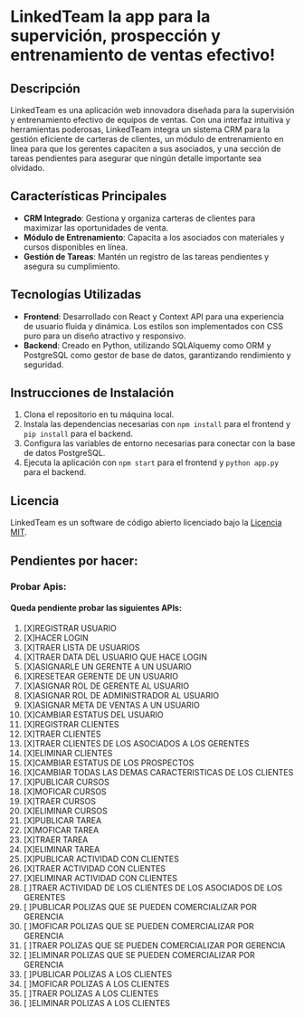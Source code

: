 # LinkedTeam la app para la supervición, prospección y entrenamiento de ventas efectivo!

## Descripción

LinkedTeam es una aplicación web innovadora diseñada para la supervisión y entrenamiento efectivo de equipos de ventas. Con una interfaz intuitiva y herramientas poderosas, LinkedTeam integra un sistema CRM para la gestión eficiente de carteras de clientes, un módulo de entrenamiento en línea para que los gerentes capaciten a sus asociados, y una sección de tareas pendientes para asegurar que ningún detalle importante sea olvidado.

## Características Principales

- **CRM Integrado**: Gestiona y organiza carteras de clientes para maximizar las oportunidades de venta.
- **Módulo de Entrenamiento**: Capacita a los asociados con materiales y cursos disponibles en línea.
- **Gestión de Tareas**: Mantén un registro de las tareas pendientes y asegura su cumplimiento.

## Tecnologías Utilizadas

- **Frontend**: Desarrollado con React y Context API para una experiencia de usuario fluida y dinámica. Los estilos son implementados con CSS puro para un diseño atractivo y responsivo.
- **Backend**: Creado en Python, utilizando SQLAlquemy como ORM y PostgreSQL como gestor de base de datos, garantizando rendimiento y seguridad.

## Instrucciones de Instalación

1. Clona el repositorio en tu máquina local.
2. Instala las dependencias necesarias con `npm install` para el frontend y `pip install` para el backend.
3. Configura las variables de entorno necesarias para conectar con la base de datos PostgreSQL.
4. Ejecuta la aplicación con `npm start` para el frontend y `python app.py` para el backend.

<!-- ## Contribuir
Si estás interesado en contribuir al proyecto, por favor lee el archivo `CONTRIBUTING.md` para más información sobre cómo hacerlo. -->

## Licencia

LinkedTeam es un software de código abierto licenciado bajo la [Licencia MIT](LICENSE).

## Pendientes por hacer:

### Probar Apis:

#### Queda pendiente probar las siguientes APIs:

1. [X]REGISTRAR USUARIO
2. [X]HACER LOGIN
3. [X]TRAER LISTA DE USUARIOS
4. [X]TRAER DATA DEL USUARIO QUE HACE LOGIN
5. [X]ASIGNARLE UN GERENTE A UN USUARIO
6. [X]RESETEAR GERENTE DE UN USUARIO
7. [X]ASIGNAR ROL DE GERENTE AL USUARIO
8. [X]ASIGNAR ROL DE ADMINISTRADOR AL USUARIO
9. [X]ASIGNAR META DE VENTAS A UN USUARIO
10. [X]CAMBIAR ESTATUS DEL USUARIO
11. [X]REGISTRAR CLIENTES
12. [X]TRAER CLIENTES
13. [X]TRAER CLIENTES DE LOS ASOCIADOS A LOS GERENTES
14. [X]ELIMINAR CLIENTES
15. [X]CAMBIAR ESTATUS DE LOS PROSPECTOS
16. [X]CAMBIAR TODAS LAS DEMAS CARACTERISTICAS DE LOS CLIENTES
17. [X]PUBLICAR CURSOS
18. [X]MOFICAR CURSOS
19. [X]TRAER CURSOS
20. [X]ELIMINAR CURSOS
21. [X]PUBLICAR TAREA
22. [X]MOFICAR TAREA
23. [X]TRAER TAREA
24. [X]ELIMINAR TAREA
25. [X]PUBLICAR ACTIVIDAD CON CLIENTES
26. [X]TRAER ACTIVIDAD CON CLIENTES
27. [X]ELIMINAR ACTIVIDAD CON CLIENTES
28. [ ]TRAER ACTIVIDAD DE LOS CLIENTES DE LOS ASOCIADOS DE LOS GERENTES
29. [ ]PUBLICAR POLIZAS QUE SE PUEDEN COMERCIALIZAR POR GERENCIA
30. [ ]MOFICAR POLIZAS QUE SE PUEDEN COMERCIALIZAR POR GERENCIA
31. [ ]TRAER POLIZAS QUE SE PUEDEN COMERCIALIZAR POR GERENCIA
32. [ ]ELIMINAR POLIZAS QUE SE PUEDEN COMERCIALIZAR POR GERENCIA
33. [ ]PUBLICAR POLIZAS A LOS CLIENTES
34. [ ]MOFICAR POLIZAS A LOS CLIENTES
35. [ ]TRAER POLIZAS A LOS CLIENTES
36. [ ]ELIMINAR POLIZAS A LOS CLIENTES
